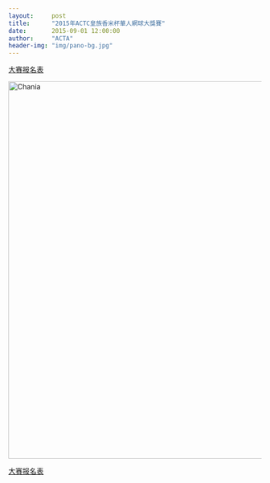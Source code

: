 ```yaml
---
layout:     post
title:      "2015年ACTC皇族香米杯華人網球大獎賽"
date:       2015-09-01 12:00:00
author:     "ACTA"
header-img: "img/pano-bg.jpg"
---
```


<a href="http://actc.org.au/0.register/" class="btn btn-success btn-lg btn-block active"> 大赛报名表 </a>

<div class="container">
    <img class="img-responsive" src="{{ site.baseurl }}/img/2015-poster.jpg" alt="Chania" width="750" />
</div>

<a href="http://actc.org.au/0.register/" class="btn btn-success btn-lg btn-block active"> 大赛报名表 </a>
